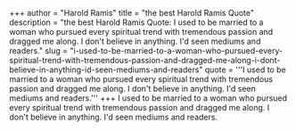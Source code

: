 +++
author = "Harold Ramis"
title = "the best Harold Ramis Quote"
description = "the best Harold Ramis Quote: I used to be married to a woman who pursued every spiritual trend with tremendous passion and dragged me along. I don't believe in anything. I'd seen mediums and readers."
slug = "i-used-to-be-married-to-a-woman-who-pursued-every-spiritual-trend-with-tremendous-passion-and-dragged-me-along-i-dont-believe-in-anything-id-seen-mediums-and-readers"
quote = '''I used to be married to a woman who pursued every spiritual trend with tremendous passion and dragged me along. I don't believe in anything. I'd seen mediums and readers.'''
+++
I used to be married to a woman who pursued every spiritual trend with tremendous passion and dragged me along. I don't believe in anything. I'd seen mediums and readers.

